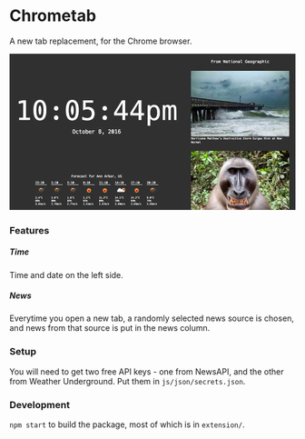 # Chrometab

A new tab replacement, for the Chrome browser.

![image example](chrometab-ex.jpg)

### Features

##### Time
Time and date on the left side.

##### News
Everytime you open a new tab, a randomly selected news source is chosen, and news from that source is put in the news column.

### Setup
You will need to get two free API keys - one from NewsAPI, and the other from Weather Underground. Put them in `js/json/secrets.json`.

### Development
`npm start` to build the package, most of which is in `extension/`.
